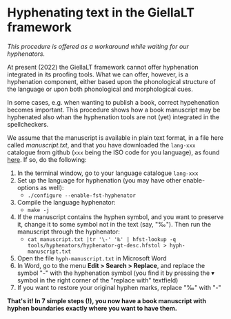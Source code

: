 Hyphenating text in the GiellaLT framework
==========================================

*This procedure is offered as a workaround while waiting for our hyphenators.*

At present (2022) the GiellaLT framework cannot offer hyphenation integrated in its proofing tools. What we can offer, however, is a hyphenation component, either based upon the phonological structure of the language or upon both phonological and morphological cues. 

In some cases, e.g. when wanting to publish a book, correct hypehenation becomes important. This procedure shows how a book manuscript may be hyphenated also whan the hyphenation tools are not (yet) integrated in the spellcheckers.

We assume that the manuscript is available in plain text format, in a file here called *manuscript.txt*, and that you have downloaded the `lang-xxx` catalogue from github (`xxx` being the ISO code for you language), as found [here](https://giellalt.github.io/LanguageModels.html). If so, do the following:

1. In the terminal window, go to your language catalogue `lang-xxx`
1. Set up the language for hyphenation (you may have other enable-options as well): 
	- `./configure --enable-fst-hyphenator` 
1. Compile the language hyphenator: 
	- `make -j`
1. If the manuscript contains the hyphen symbol, and you want to preserve it, change it to some symbol not in the text (say, "‰"). Then run the manuscript through the hyphenator:
	- `cat manuscript.txt |tr '\-' '‰' |
	hfst-lookup -q tools/hyphenators/hyphenator-gt-desc.hfstol > hyph-manuscript.txt`
1. Open the file `hyph-manuscript.txt` in Microsoft Word
1. In Word, go to the menu **Edit > Search > Replace**, and replace the symbol "-" with the hyphenation symbol (you find it by pressing the ▾ symbol in the right corner of the "replace with" textfield)
1. If you want to restore your original hyphen marks, replace "‰" with "-"

**That's it! In 7 simple steps (!), you now have a book manuscript with hyphen boundaries exactly where you want to have them.**

